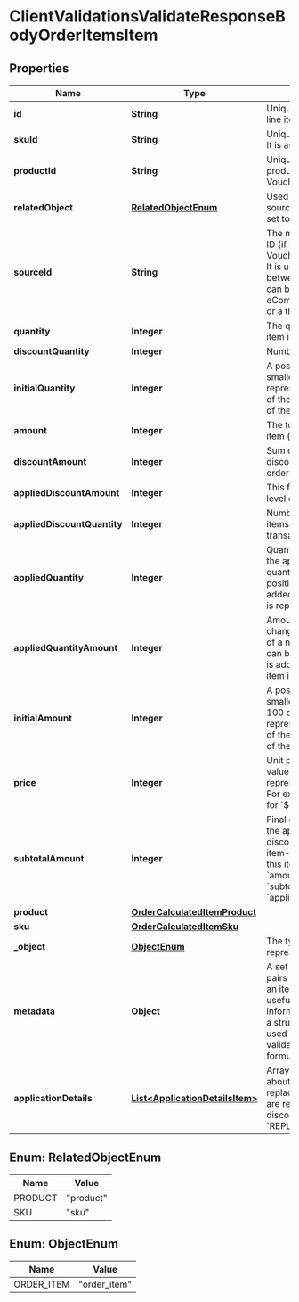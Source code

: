 

# ClientValidationsValidateResponseBodyOrderItemsItem


## Properties

| Name | Type | Description |
|------------ | ------------- | ------------- |
|**id** | **String** | Unique identifier of the order line item. |
|**skuId** | **String** | Unique identifier of the SKU. It is assigned by Voucherify. |
|**productId** | **String** | Unique identifier of the product. It is assigned by Voucherify. |
|**relatedObject** | [**RelatedObjectEnum**](#RelatedObjectEnum) | Used along with the source_id property, can be set to either sku or product. |
|**sourceId** | **String** | The merchant&#39;s product/SKU ID (if it is different from the Voucherify product/SKU ID). It is useful in the integration between multiple systems. It can be an ID from an eCommerce site, a database, or a third-party service. |
|**quantity** | **Integer** | The quantity of the particular item in the cart. |
|**discountQuantity** | **Integer** | Number of dicounted items. |
|**initialQuantity** | **Integer** | A positive integer in the smallest unit quantity representing the total amount of the order; this is the sum of the order items&#39; quantity. |
|**amount** | **Integer** | The total amount of the order item (price * quantity). |
|**discountAmount** | **Integer** | Sum of all order-item-level discounts applied to the order. |
|**appliedDiscountAmount** | **Integer** | This field shows the order-level discount applied. |
|**appliedDiscountQuantity** | **Integer** | Number of the discounted items applied in the transaction. |
|**appliedQuantity** | **Integer** | Quantity of items changed by the application of a new quantity items. It can be positive when an item is added or negative if an item is replaced. |
|**appliedQuantityAmount** | **Integer** | Amount for the items changed by the application of a new quantity items. It can be positive when an item is added or negative if an item is replaced. |
|**initialAmount** | **Integer** | A positive integer in the smallest currency unit (e.g. 100 cents for $1.00) representing the total amount of the order. This is the sum of the order items&#39; amounts. |
|**price** | **Integer** | Unit price of an item. The value is multiplied by 100 to represent 2 decimal places. For example &#x60;10000 cents&#x60; for &#x60;$100.00&#x60;. |
|**subtotalAmount** | **Integer** | Final order item amount after the applied item-level discount.  If there are no item-level discounts applied, this item is equal to the &#x60;amount&#x60;.    &#x60;subtotal_amount&#x60;&#x3D;&#x60;amount&#x60;-&#x60;applied_discount_amount&#x60; |
|**product** | [**OrderCalculatedItemProduct**](OrderCalculatedItemProduct.md) |  |
|**sku** | [**OrderCalculatedItemSku**](OrderCalculatedItemSku.md) |  |
|**_object** | [**ObjectEnum**](#ObjectEnum) | The type of the object represented by JSON. |
|**metadata** | **Object** | A set of custom key/value pairs that you can attach to an item object. It can be useful for storing additional information about the item in a structured format. It can be used to define business validation rules or discount formulas. |
|**applicationDetails** | [**List&lt;ApplicationDetailsItem&gt;**](ApplicationDetailsItem.md) | Array containing details about the items that are replaced and the items that are replacements for discounts with the &#x60;REPLACE_ITEMS&#x60; effect. |



## Enum: RelatedObjectEnum

| Name | Value |
|---- | -----|
| PRODUCT | &quot;product&quot; |
| SKU | &quot;sku&quot; |



## Enum: ObjectEnum

| Name | Value |
|---- | -----|
| ORDER_ITEM | &quot;order_item&quot; |



